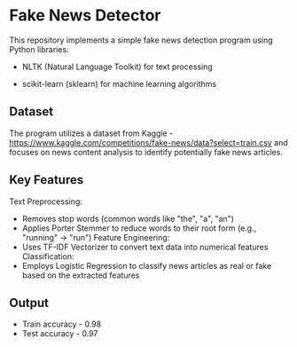 # Fake News Detector

This repository implements a simple fake news detection program using Python libraries:

- NLTK (Natural Language Toolkit) for text processing

- scikit-learn (sklearn) for machine learning algorithms
## Dataset

The program utilizes a dataset from Kaggle -  https://www.kaggle.com/competitions/fake-news/data?select=train.csv and focuses on news content analysis to identify potentially fake news articles.
## Key Features

Text Preprocessing:
- Removes stop words (common words like "the", "a", "an")
- Applies Porter Stemmer to reduce words to their root form (e.g., "running" -> "run")
Feature Engineering:
- Uses TF-IDF Vectorizer to convert text data into numerical features
Classification:
- Employs Logistic Regression to classify news articles as real or fake based on the extracted features
## Output

- Train accuracy - 0.98
- Test accuracy - 0.97
